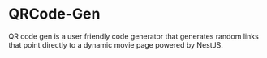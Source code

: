 # QRCode-Gen
QR code gen is a user friendly code generator that generates random links that point directly to a dynamic movie page powered by NestJS.
